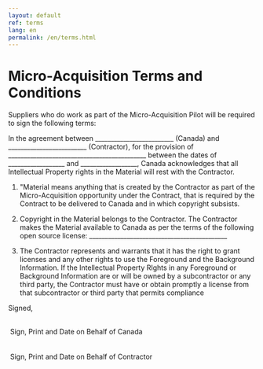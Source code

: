 ```yaml
---
layout: default
ref: terms
lang: en
permalink: /en/terms.html
---
```

# Micro-Acquisition Terms and Conditions

Suppliers who do work as part of the Micro-Acquisition Pilot will be required to sign the following terms:

In the agreement between _________________________ (Canada) and _________________________ (Contractor), for the provision of ____________________________________________ between the dates of __________________ and __________________, Canada acknowledges that all Intellectual Property rights in the Material will rest with the Contractor.

1. "Material means anything that is created by the Contractor as part of the Micro-Acquisition opportunity under the Contract, that is required by the Contract to be delivered to Canada and in which copyright subsists.

2. Copyright in the Material belongs to the Contractor.
The Contractor makes the Material available to Canada as per the terms of the following open source license: ____________________________________________

3. The Contractor represents and warrants that it has the right to grant licenses and any other rights to use the Foreground and the Background Information.
If the Intellectual Property RIghts in any Foreground or Background Information are or will be owned by a subcontractor or any third party, the Contractor must have or obtain promptly a license from that subcontractor or third party that permits compliance

Signed,

<div class="row">
  <div class="col-md-6 brdr-bttm">&nbsp;</div>
  <div class="col-md-6">&nbsp;Sign, Print and Date on Behalf of Canada</div>
</div>
<br/>
<div class="row">
  <div class="col-md-6 brdr-bttm">&nbsp;</div>
  <div class="col-md-6">&nbsp;Sign, Print and Date on Behalf of Contractor</div>
</div>
